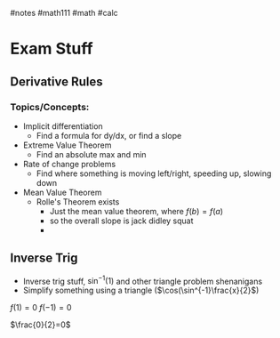 #notes #math111 #math #calc

# Exam Stuff

## Derivative Rules

### Topics/Concepts:
- Implicit differentiation
	- Find a formula for dy/dx, or find a slope
- Extreme Value Theorem
	- Find an absolute max and min 
- Rate of change problems
	- Find where something is moving left/right, speeding up, slowing down
- Mean Value Theorem
	- Rolle's Theorem exists
		- Just the mean value theorem, where $f(b)=f(a)$
		- so the overall slope is jack didley squat
		- 
## Inverse Trig
- Inverse trig stuff, $\sin^{-1}(1)$ and other triangle problem shenanigans
- Simplify something using a triangle ($\cos(\sin^{-1}\frac{x}{2}$)


$f(1)=0$
$f(-1)=0$

$\frac{0}{2}=0$
